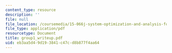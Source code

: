 ```yaml
---
content_type: resource
description: ''
file: null
file_location: /coursemedia/15-066j-system-optimization-and-analysis-for-manufacturing-summer-2003/eb3aa5d49d193841c47cd8b877f4aa64_group1_writeup.pdf
file_type: application/pdf
resourcetype: Document
title: group1_writeup.pdf
uid: eb3aa5d4-9d19-3841-c47c-d8b877f4aa64
---
```

